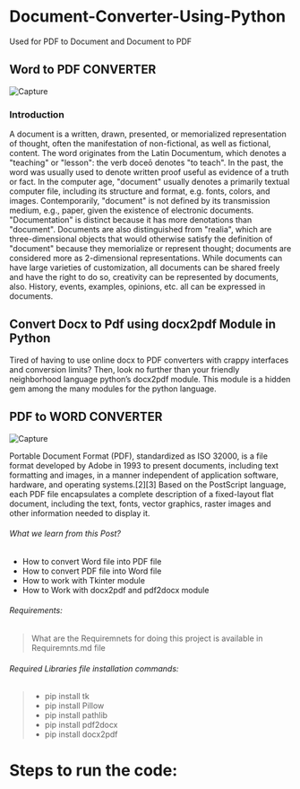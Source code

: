 # Document-Converter-Using-Python
Used for PDF to Document and Document to PDF

## Word to PDF CONVERTER
![Capture](https://user-images.githubusercontent.com/54106362/130744381-e6aeb4da-1ba8-41a4-808a-6782b2726c3f.PNG)
### Introduction
  A document is a written, drawn, presented, or memorialized representation of thought, often the manifestation of non-fictional, as well as fictional, content. The word
  originates from the Latin Documentum, which denotes a "teaching" or "lesson": the verb doceō denotes "to teach". In the past, the word was usually used to denote 
  written proof useful as evidence of a truth or fact. In the computer age, "document" usually denotes a primarily textual computer file, including its structure and 
  format, e.g. fonts, colors, and images. Contemporarily, "document" is not defined by its transmission medium, e.g., paper, given the existence of electronic documents. 
  "Documentation" is distinct because it has more denotations than "document". Documents are also distinguished from "realia", which are three-dimensional objects that 
  would otherwise satisfy the definition of "document" because they memorialize or represent thought; documents are considered more as 2-dimensional representations. 
  While documents can have large varieties of customization, all documents can be shared freely and have the right to do so, creativity can be represented by documents, 
  also. History, events, examples, opinions, etc. all can be expressed in documents.

## Convert Docx to Pdf using docx2pdf Module in Python
  Tired of having to use online docx to PDF converters with crappy interfaces and conversion limits? Then, look no further than your friendly neighborhood language
  python’s docx2pdf module. This module is a hidden gem among the many modules for the python language.

## PDF to WORD CONVERTER
![Capture](https://user-images.githubusercontent.com/54106362/130747979-b388f87d-b662-43b3-a29d-2e24f96ff4c3.PNG)

Portable Document Format (PDF), standardized as ISO 32000, is a file format developed by Adobe in 1993 to present documents, including text formatting and images, in a 
manner independent of application software, hardware, and operating systems.[2][3] Based on the PostScript language, each PDF file encapsulates a complete description of 
a fixed-layout flat document, including the text, fonts, vector graphics, raster images and other information needed to display it.

###### What we learn from this Post? 
- How to convert Word file into PDF file
- How to convert PDF file into Word file
- How to work with Tkinter module
- How to Work with docx2pdf and pdf2docx module

###### Requirements:
> What are the Requiremnets for doing this project is available in  Requiremnts.md file

###### Required Libraries file installation commands:

> - pip install tk
> - pip install Pillow
> - pip install pathlib
> - pip install pdf2docx
> - pip install docx2pdf

# Steps to run the code:
